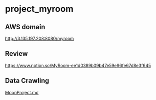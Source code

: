 # project_myroom

## AWS domain
http://3.135.197.208:8080/myroom

## Review
https://www.notion.so/MyRoom-ee1d0389b09b47e59e96fe67d8e3f645

## Data Crawling
[MoonProject.md](https://github.com/JungHyunMoon/project_myroom/files/10977262/MoonProject.md)

